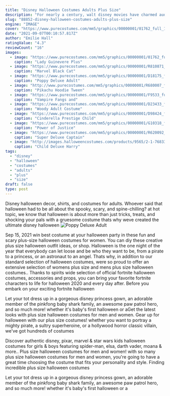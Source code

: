 ```yaml
---
title: "Disney Halloween Costumes Adults Plus Size"
description: "For nearly a century, walt disney movies have charmed audiences with the heartwarming tales of valiant heroes and adventurous princesses, so it's really no surprise that everyone wants to put on a disney costume and take on the role of their favorite characters. The good news is we have a vast selection of disney costumes for adults and way more than one disney"
slug: "88852-disney-halloween-costumes-adults-plus-size"
engine: "IMAGE"
cover: "https://www.purecostumes.com/mm5/graphics/00000001/01762_full_1.jpg"
date: "2021-09-07T00:10:57.817Z"
author: "Emilie Hall"
ratingValue: "4.3"
reviewCount: "16"
images:
  - image: "https://www.purecostumes.com/mm5/graphics/00000001/01762_full_1.jpg"
    caption: "Lady Guinevere Plus"
  - image: "https://www.purecostumes.com/mm5/graphics/00000001/R810871_full_1.jpg"
    caption: "Marvel Black Cat"
  - image: "https://www.purecostumes.com/mm5/graphics/00000001/D18175_full_1.jpg"
    caption: "Poppy Deluxe Adult"
  - image: "http://www.purecostumes.com/mm5/graphics/00000001/R680007_full_1.jpg"
    caption: "Pikachu Hoodie Tween"
  - image: "https://www.purecostumes.com/mm5/graphics/00000001/F9533_full_1.jpg"
    caption: "Vampire Fangs and"
  - image: "https://www.purecostumes.com/mm5/graphics/00000001/D23433_full_1.jpg"
    caption: "Woody Adult Costume"
  - image: "https://www.purecostumes.com/mm5/graphics/00000001/D98424_full_1.jpg"
    caption: "Cinderella Prestige Child"
  - image: "https://www.purecostumes.com/mm5/graphics/00000001/G10318_full_1.jpg"
    caption: "Power of Justice"
  - image: "https://www.purecostumes.com/mm5/graphics/00000001/R620092_full_1.jpg"
    caption: "Super Deluxe Captain"
  - image: "http://images.halloweencostumes.com/products/9565/2-1-76833/child-deluxe-harry-potter-costume.jpg"
    caption: "Child Deluxe Harry"
tags:
  - "disney"
  - "halloween"
  - "costumes"
  - "adults"
  - "plus"
  - "size"
draft: false
type: post
---
```


Disney halloween decor, shirts, and costumes for adults. Whoever said that halloween had to be all about the spooky, scary, and spine-chilling? at hot topic, we know that halloween is about more than just tricks, treats, and shocking your pals with a gruesome costume  thats why weve created the ultimate disney halloween
![Poppy Deluxe Adult](https://www.purecostumes.com/mm5/graphics/00000001/D18175_full_1.jpg "Poppy Deluxe Adult")

Sep 15, 2021 win best costume at your halloween party in these fun and scary plus-size halloween costumes for women. You can diy these creative plus size halloween outfit ideas, or shop. Halloween is the one night of the year that everybody can let loose and be who they want to be, from a pirate to a princess, or an astronaut to an angel. Thats why, in addition to our standard selection of halloween costumes, were so proud to offer an extensive selection of womens plus size and mens plus size halloween costumes.. Thanks to spirits wide selection of official fortnite halloween costumes, accessories and props, you can bring your favorite fortnite characters to life for halloween 2020 and every day after. Before you embark on your exciting fortnite halloween
<!--inArticleAds-->

<!--galleryOne-->

Let your tot dress up in a gorgeous disney princess gown, an adorable member of the pinkfong baby shark family, an awesome paw patrol hero, and so much more! whether it's baby's first halloween or aGet the latest looks with plus size halloween costumes for men and women. Gear up for halloween with our plus size costumes! whether you want to portray a mighty pirate, a sultry superheroine, or a hollywood horror classic villain, we've got hundreds of costumes
<!--inArticleAds-->

<!--galleryTwo-->

Discover authentic disney, pixar, marvel & star wars kids halloween costumes for girls & boys featuring spider-man, elsa, darth vader, moana & more.. Plus size halloween costumes for men and women! with so many plus size halloween costumes for men and women, you're going to have a great time choosing the costume that fits your personality and style. Finding incredible plus size halloween costumes
<!--galleryThree-->

Let your tot dress up in a gorgeous disney princess gown, an adorable member of the pinkfong baby shark family, an awesome paw patrol hero, and so much more! whether it's baby's first halloween or a